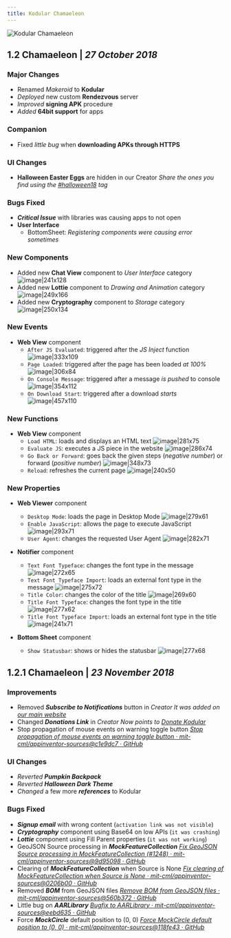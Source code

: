 ```yaml
---
title: Kodular Chamaeleon
---
```


![Kodular Chamaeleon](https://assets.kodular.io/images/creator/versions/chamaeleon.png)

## 1.2 Chamaeleon   \|   _27 October 2018_

### Major Changes

- Renamed _Makeroid_ to **Kodular**
- _Deployed_ new custom **Rendezvous** server
- _Improved_ **signing APK** procedure
- _Added_ **64bit support** for apps

### Companion

- Fixed _little bug_ when **downloading APKs through HTTPS**

### UI Changes

- **Halloween Easter Eggs** are hidden in our Creator
  _Share the ones you find using the [#halloween18](https://community.kodular.io/tags/halloween18) tag_

### Bugs Fixed

- **_Critical Issue_** with libraries was causing apps to not open
- **User Interface**
	- BottomSheet: _Registering components were causing error sometimes_

### New Components

- Added new **Chat View** component to _User Interface_ category
	![image|241x128](https://kodular-community.s3.dualstack.eu-west-1.amazonaws.com/original/2X/f/f91a33fb718e72ea13bf7279cc5816c97338eb8f.png)
- Added new **Lottie** component to _Drawing and Animation_ category
	![image|249x166](https://kodular-community.s3.dualstack.eu-west-1.amazonaws.com/original/2X/5/5d2d608dd60e1b1afbf8387aec181f980d121c82.png)
- Added new **Cryptography** component to _Storage_ category
	![image|250x134](https://kodular-community.s3.dualstack.eu-west-1.amazonaws.com/original/2X/0/0b15f0e7dadf742f2545f6cb2d9ae256c6a5fc6c.png)

### New Events

- **Web View** component
	- `After JS Evaluated`: triggered after the _JS Inject_ function
		![image|333x109](https://kodular-community.s3.dualstack.eu-west-1.amazonaws.com/original/2X/a/a02dc885521723d55d4308a743b3334506150486.png)
	- `Page Loaded`: triggered after the page has been loaded _at 100%_
		![image|306x84](https://kodular-community.s3.dualstack.eu-west-1.amazonaws.com/original/2X/b/ba78ac720c76fb1ed2db673432c9310258efddab.png)
  	- `On Console Message`: triggered after a message _is pushed_ to console
		![image|354x112](https://kodular-community.s3.dualstack.eu-west-1.amazonaws.com/original/2X/c/c2785d28b860ab20585c00ae792103c7e3f71403.png)
  	- `On Download Start`: triggered after a download _starts_
		![image|457x110](https://kodular-community.s3.dualstack.eu-west-1.amazonaws.com/original/2X/0/0edbaef5ad2c35813998895ddd2ffbea921b7c2f.png)


### New Functions

- **Web View** component
	- `Load HTML`: loads and displays an HTML text
		![image|281x75](https://kodular-community.s3.dualstack.eu-west-1.amazonaws.com/original/2X/0/05a8e6e8286d3a61930e183ac7b6dfd6fe621700.png)
	- `Evaluate JS`: executes a JS piece in the website
		![image|286x74](https://kodular-community.s3.dualstack.eu-west-1.amazonaws.com/original/2X/2/2fb51e32014d3eb8cce900fb469d411802a90f17.png)
	- `Go Back or Forward`: goes back the given steps (_negative number_) or forward (_positive number_)
		![image|348x73](https://kodular-community.s3.dualstack.eu-west-1.amazonaws.com/original/2X/7/7fffa43ecf35e0a10e940f395e017d565adf5fd1.png)
	- `Reload`: refreshes the current page
		![image|240x50](https://kodular-community.s3.dualstack.eu-west-1.amazonaws.com/original/2X/5/574eb27c479c7ab507ce9f2b96b02015917dd34c.png)

### New Properties

- **Web Viewer** component
	- `Desktop Mode`: loads the page in Desktop Mode
		![image|279x61](https://kodular-community.s3.dualstack.eu-west-1.amazonaws.com/original/2X/5/54cb6cbe50692accbce40d9e6c7e1463657285c1.png)
	- `Enable JavaScript`: allows the page to execute JavaScript
		![image|293x71](https://kodular-community.s3.dualstack.eu-west-1.amazonaws.com/original/2X/6/61fbfd2096492ea780e6259d255867577c8fcfbd.png)
	- `User Agent`: changes the requested User Agent
		![image|282x71](https://kodular-community.s3.dualstack.eu-west-1.amazonaws.com/original/2X/8/8dd5f9c7d7a6b83ccb0b14eabbc810dc04a9e94c.png)

- **Notifier** component
	- `Text Font Typeface`: changes the font type in the message
		![image|272x65](https://kodular-community.s3.dualstack.eu-west-1.amazonaws.com/original/2X/4/42c9c966a8f755a703f8a31a4772abc4b95d2db8.png)
	- `Text Font Typeface Import`: loads an external font type in the message
		![image|275x72](https://kodular-community.s3.dualstack.eu-west-1.amazonaws.com/original/2X/a/ad8d6b7e385701d561949ebdee36af953b053314.png)
	- `Title Color`: changes the color of the title
		![image|269x60](https://kodular-community.s3.dualstack.eu-west-1.amazonaws.com/original/2X/8/88481643b5e99f3e1d208c38ce2688519e11a6a2.png)
	- `Title Font Typeface`: changes the font type in the title
		![image|277x62](https://kodular-community.s3.dualstack.eu-west-1.amazonaws.com/original/2X/f/f1ad1162cf1dfc09153b8c0019b4674017eeb9da.png)
	- `Title Font Typeface Import`: loads an external font type in the title
		![image|241x71](https://kodular-community.s3.dualstack.eu-west-1.amazonaws.com/original/2X/6/61f008bfd75ca53356abd1f8f35ad000c7cf9e3f.png)

- **Bottom Sheet** component
	- `Show Statusbar`: shows or hides the statusbar
		![image|277x68](https://kodular-community.s3.dualstack.eu-west-1.amazonaws.com/original/2X/e/ec1ec3e961fda565179256794eab3f8370e42c9b.png)

## 1.2.1 Chamaeleon   \|   _23 November 2018_

### Improvements

- Removed **_Subscribe to Notifications_** button in _Creator_
	_It was added on [our main website](https://www.kodular.io)_
- Changed **_Donations Link_** in _Creator_
	_Now points to [Donate Kodular](https://www.kodular.io/donate)_
- Stop propagation of mouse events on warning toggle button
	_[Stop propagation of mouse events on warning toggle button · mit-cml/appinventor-sources@c1e9dc7 · GitHub](https://github.com/mit-cml/appinventor-sources/commit/c1e9dc7e38600eb702373cf3d78c896508a9eb98)_

### UI Changes

- _Reverted_ **_Pumpkin Backpack_**
- _Reverted_ **_Halloween Dark Theme_**
- _Changed_ a few more **_references_** to Kodular

### Bugs Fixed

- **_Signup email_** with wrong content (`activation link was not visible`)
- **_Cryptography_** component using Base64 on low APIs (`it was crashing`)
- **_Lottie_** component using Fill Parent properties (`it was not working`)
- GeoJSON Source processing in **_MockFeatureCollection_**
	_[Fix GeoJSON Source processing in MockFeatureCollection (#1248) · mit-cml/appinventor-sources@9d95098 · GitHub](https://github.com/mit-cml/appinventor-sources/commit/9d95098654ff5d6e02dfb462a7dd125163d0e277)_
- Clearing of **_MockFeatureCollection_** when Source is None
	_[Fix clearing of MockFeatureCollection when Source is None · mit-cml/appinventor-sources@0206b00 · GitHub](https://github.com/mit-cml/appinventor-sources/commit/0206b0064affe0fe692cb5b2c7183f5befc2ef0b)_
- Removed **_BOM_** from GeoJSON files
	_[Remove BOM from GeoJSON files · mit-cml/appinventor-sources@560b372 · GitHub](https://github.com/mit-cml/appinventor-sources/commit/560b3724a6c86bd2a5f678dfc270d9a185b0ed2f)_
- Little bug on **_AARLibrary_**
	_[Bugfix to AARLibrary · mit-cml/appinventor-sources@eebd635 · GitHub](https://github.com/mit-cml/appinventor-sources/commit/eebd635fd6c331955ac86c4ea2e7f9f1080726ae)_
- Force **_MockCircle_** default position to (0, 0)
	_[Force MockCircle default position to (0, 0) · mit-cml/appinventor-sources@118fe43 · GitHub](https://github.com/mit-cml/appinventor-sources/commit/118fe43072288ed62dffda1339f58f758694b199)_
